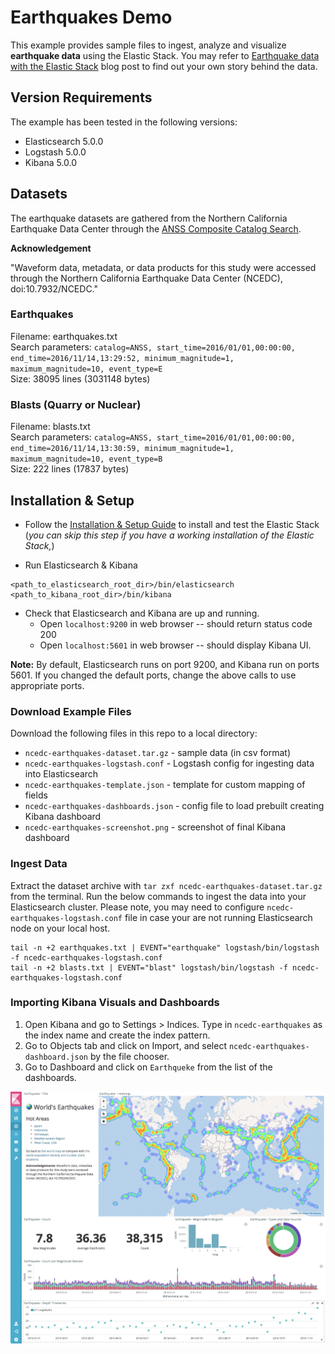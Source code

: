 # Earthquakes Demo

This example provides sample files to ingest, analyze and visualize **earthquake data** using the Elastic Stack. You may refer to [Earthquake data with the Elastic Stack](https://www.elastic.co/blog/earthquake-data-with-the-elastic-stack) blog post to find out your own story behind the data.

## Version Requirements

The example has been tested in the following versions:

- Elasticsearch 5.0.0
- Logstash 5.0.0
- Kibana 5.0.0

## Datasets

The earthquake datasets are gathered from the Northern California Earthquake Data Center through the [ANSS Composite Catalog Search](http://www.ncedc.org/anss/catalog-search.html).

**Acknowledgement**

"Waveform data, metadata, or data products for this study were accessed through the Northern California Earthquake Data Center (NCEDC), doi:10.7932/NCEDC."

### Earthquakes

Filename: earthquakes.txt  
Search parameters: `catalog=ANSS, start_time=2016/01/01,00:00:00, end_time=2016/11/14,13:29:52, minimum_magnitude=1, maximum_magnitude=10, event_type=E`  
Size: 38095 lines (3031148 bytes)

### Blasts (Quarry or Nuclear)

Filename: blasts.txt  
Search parameters: `catalog=ANSS, start_time=2016/01/01,00:00:00, end_time=2016/11/14,13:30:59, minimum_magnitude=1, maximum_magnitude=10, event_type=B`  
Size: 222 lines (17837 bytes)

## Installation & Setup

- Follow the [Installation & Setup Guide](https://github.com/elastic/examples/blob/master/Installation%20and%20Setup.md) to install and test the Elastic Stack (*you can skip this step if you have a working installation of the Elastic Stack,*)

- Run Elasticsearch & Kibana
```shell
<path_to_elasticsearch_root_dir>/bin/elasticsearch
<path_to_kibana_root_dir>/bin/kibana
```

- Check that Elasticsearch and Kibana are up and running.
  - Open `localhost:9200` in web browser -- should return status code 200
  - Open `localhost:5601` in web browser -- should display Kibana UI.

**Note:** By default, Elasticsearch runs on port 9200, and Kibana run on ports 5601. If you changed the default ports, change   the above calls to use appropriate ports.

### Download Example Files

Download the following files in this repo to a local directory:
- `ncedc-earthquakes-dataset.tar.gz` - sample data (in csv format)
- `ncedc-earthquakes-logstash.conf` - Logstash config for ingesting data into Elasticsearch
- `ncedc-earthquakes-template.json` - template for custom mapping of fields
- `ncedc-earthquakes-dashboards.json` - config file to load prebuilt creating Kibana dashboard
- `ncedc-earthquakes-screenshot.png` - screenshot of final Kibana dashboard  

### Ingest Data

Extract the dataset archive with `tar zxf ncedc-earthquakes-dataset.tar.gz` from the terminal. Run the below commands to ingest the data into your Elasticsearch cluster. Please note, you may need to configure `ncedc-earthquakes-logstash.conf` file in case your are not running Elasticsearch node on your local host.

```shell
tail -n +2 earthquakes.txt | EVENT="earthquake" logstash/bin/logstash -f ncedc-earthquakes-logstash.conf
tail -n +2 blasts.txt | EVENT="blast" logstash/bin/logstash -f ncedc-earthquakes-logstash.conf
```

### Importing Kibana Visuals and Dashboards

1. Open Kibana and go to Settings > Indices. Type in `ncedc-earthquakes` as the index name and create the index pattern.
2. Go to Objects tab and click on Import, and select `ncedc-earthquakes-dashboard.json` by the file chooser.
3. Go to Dashboard and click on `Earthqueke` from the list of the dashboards.

![Dashboard Screenshot](ncedc-earthquakes-screenshot.png?raw=true)
